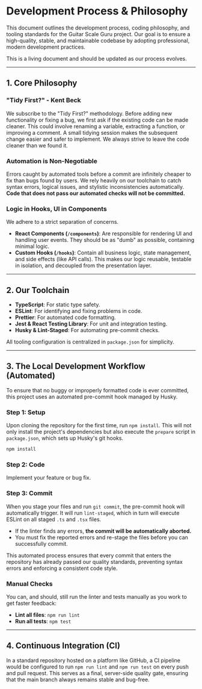 # Development Process & Philosophy

This document outlines the development process, coding philosophy, and tooling standards for the Guitar Scale Guru project. Our goal is to ensure a high-quality, stable, and maintainable codebase by adopting professional, modern development practices.

This is a living document and should be updated as our process evolves.

---

## 1. Core Philosophy

### "Tidy First?" - Kent Beck

We subscribe to the "Tidy First?" methodology. Before adding new functionality or fixing a bug, we first ask if the existing code can be made cleaner. This could involve renaming a variable, extracting a function, or improving a comment. A small tidying session makes the subsequent change easier and safer to implement. We always strive to leave the code cleaner than we found it.

### Automation is Non-Negotiable

Errors caught by automated tools before a commit are infinitely cheaper to fix than bugs found by users. We rely heavily on our toolchain to catch syntax errors, logical issues, and stylistic inconsistencies automatically. **Code that does not pass our automated checks will not be committed.**

### Logic in Hooks, UI in Components

We adhere to a strict separation of concerns.
-   **React Components (`/components`)**: Are responsible for rendering UI and handling user events. They should be as "dumb" as possible, containing minimal logic.
-   **Custom Hooks (`/hooks`)**: Contain all business logic, state management, and side effects (like API calls). This makes our logic reusable, testable in isolation, and decoupled from the presentation layer.

---

## 2. Our Toolchain

-   **TypeScript**: For static type safety.
-   **ESLint**: For identifying and fixing problems in code.
-   **Prettier**: For automated code formatting.
-   **Jest & React Testing Library**: For unit and integration testing.
-   **Husky & Lint-Staged**: For automating pre-commit checks.

All tooling configuration is centralized in `package.json` for simplicity.

---

## 3. The Local Development Workflow (Automated)

To ensure that no buggy or improperly formatted code is ever committed, this project uses an automated pre-commit hook managed by Husky.

### **Step 1: Setup**
Upon cloning the repository for the first time, run `npm install`. This will not only install the project's dependencies but also execute the `prepare` script in `package.json`, which sets up Husky's git hooks.

```bash
npm install
```

### **Step 2: Code**
Implement your feature or bug fix.

### **Step 3: Commit**
When you stage your files and run `git commit`, the pre-commit hook will automatically trigger. It will run `lint-staged`, which in turn will execute ESLint on all staged `.ts` and `.tsx` files.

-   If the linter finds any errors, **the commit will be automatically aborted.**
-   You must fix the reported errors and re-stage the files before you can successfully commit.

This automated process ensures that every commit that enters the repository has already passed our quality standards, preventing syntax errors and enforcing a consistent code style.

### **Manual Checks**
You can, and should, still run the linter and tests manually as you work to get faster feedback:
-   **Lint all files**: `npm run lint`
-   **Run all tests**: `npm test`

---

## 4. Continuous Integration (CI)

In a standard repository hosted on a platform like GitHub, a CI pipeline would be configured to run `npm run lint` and `npm run test` on every push and pull request. This serves as a final, server-side quality gate, ensuring that the main branch always remains stable and bug-free.